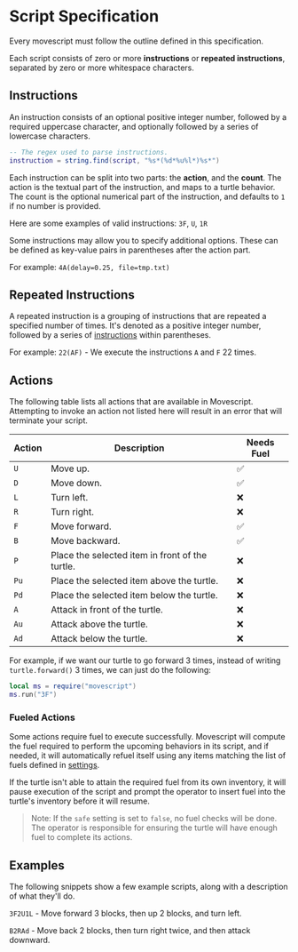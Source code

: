 # Script Specification

Every movescript must follow the outline defined in this specification.

Each script consists of zero or more **instructions** or **repeated instructions**, separated by zero or more whitespace characters.

## Instructions

An instruction consists of an optional positive integer number, followed by a required uppercase character, and optionally followed by a series of lowercase characters.

```lua
-- The regex used to parse instructions.
instruction = string.find(script, "%s*(%d*%u%l*)%s*")
```

Each instruction can be split into two parts: the **action**, and the **count**. The action is the textual part of the instruction, and maps to a turtle behavior. The count is the optional numerical part of the instruction, and defaults to `1` if no number is provided.

Here are some examples of valid instructions: `3F`, `U`, `1R`

Some instructions may allow you to specify additional options. These can be defined as key-value pairs in parentheses after the action part.

For example: `4A(delay=0.25, file=tmp.txt)`

## Repeated Instructions

A repeated instruction is a grouping of instructions that are repeated a specified number of times. It's denoted as a positive integer number, followed by a series of [instructions](#instructions) within parentheses.

For example: `22(AF)` - We execute the instructions `A` and `F` 22 times.

## Actions

The following table lists all actions that are available in Movescript. Attempting to invoke an action not listed here will result in an error that will terminate your script.

| Action | Description                                      | Needs Fuel |
| ------ | ------------------------------------------------ | ---------- |
| `U`    | Move up.                                         | ✅         |
| `D`    | Move down.                                       | ✅         |
| `L`    | Turn left.                                       | ❌         |
| `R`    | Turn right.                                      | ❌         |
| `F`    | Move forward.                                    | ✅         |
| `B`    | Move backward.                                   | ✅         |
| `P`    | Place the selected item in front of the turtle.  | ❌         |
| `Pu`   | Place the selected item above the turtle.        | ❌         |
| `Pd`   | Place the selected item below the turtle.        | ❌         |
| `A`    | Attack in front of the turtle.                   | ❌         |
| `Au`   | Attack above the turtle.                         | ❌         |
| `Ad`   | Attack below the turtle.                         | ❌         |

For example, if we want our turtle to go forward 3 times, instead of writing `turtle.forward()` 3 times, we can just do the following:

```lua
local ms = require("movescript")
ms.run("3F")
```

### Fueled Actions

Some actions require fuel to execute successfully. Movescript will compute the fuel required to perform the upcoming behaviors in its script, and if needed, it will automatically refuel itself using any items matching the list of fuels defined in [settings](settings.md).

If the turtle isn't able to attain the required fuel from its own inventory, it will pause execution of the script and prompt the operator to insert fuel into the turtle's inventory before it will resume.

> Note: If the `safe` setting is set to `false`, no fuel checks will be done. The operator is responsible for ensuring the turtle will have enough fuel to complete its actions.

## Examples

The following snippets show a few example scripts, along with a description of what they'll do.

`3F2U1L` - Move forward 3 blocks, then up 2 blocks, and turn left.

`B2RAd` - Move back 2 blocks, then turn right twice, and then attack downward.


